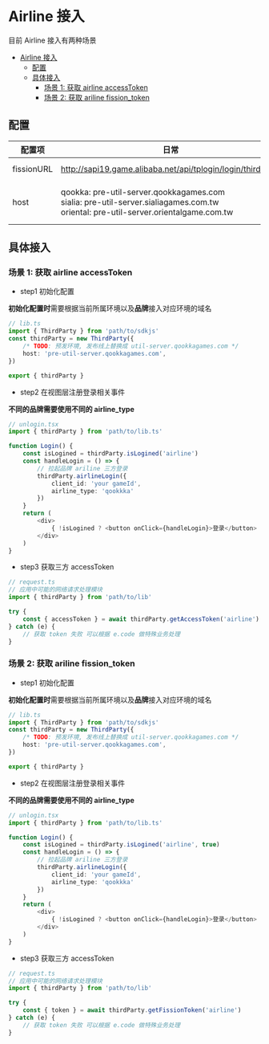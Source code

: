 # Airline 接入

目前 Airline 接入有两种场景
- [Airline 接入](#airline-接入)
  - [配置](#配置)
  - [具体接入](#具体接入)
    - [场景 1: 获取 airline accessToken](#场景-1-获取-airline-accesstoken)
    - [场景 2: 获取 ariline fission_token](#场景-2-获取-ariline-fission_token)


## 配置

| 配置项     | 日常                                                                                                                                     | 预发                                                                                                                                     | 线上                                                                                                                         |
|------------|------------------------------------------------------------------------------------------------------------------------------------------|------------------------------------------------------------------------------------------------------------------------------------------|------------------------------------------------------------------------------------------------------------------------------|
| fissionURL | http://sapi19.game.alibaba.net/api/tplogin/login/thirdparty                                                                              | http://sapi-pre.aligames.com/api/tplogin/login/thirdparty                                                                                | https://sapi.aligames.com/api/tplogin/login/thirdparty                                                                       |
| host       | qookka: pre-util-server.qookkagames.com<br>  sialia: pre-util-server.sialiagames.com.tw<br>oriental: pre-util-server.orientalgame.com.tw | qookka: pre-util-server.qookkagames.com<br>  sialia: pre-util-server.sialiagames.com.tw<br>oriental: pre-util-server.orientalgame.com.tw | qookka: util-server.qookkagames.com<br>  sialia: util-server.sialiagames.com.tw<br>oriental: util-server.orientalgame.com.tw |

## 具体接入

### 场景 1: 获取 airline accessToken

- step1 初始化配置

**初始化配置时**需要根据当前所属环境以及**品牌**接入对应环境的域名

```ts
// lib.ts
import { ThirdParty } from 'path/to/sdkjs'
const thirdParty = new ThirdParty({
    /* TODO: 预发环境, 发布线上替换成 util-server.qookkagames.com */
    host: 'pre-util-server.qookkagames.com',
})

export { thirdParty }
```

- step2 在视图层注册登录相关事件

**不同的品牌需要使用不同的 airline_type**

```ts
// unlogin.tsx
import { thirdParty } from 'path/to/lib.ts'

function Login() {
    const isLogined = thirdParty.isLogined('airline')
    const handleLogin = () => {
        // 拉起品牌 ariline 三方登录
        thirdParty.airlineLogin({
            client_id: 'your gameId',
            airline_type: 'qookkka'
        })
    }
    return (
        <div>
            { !isLogined ? <button onClick={handleLogin}>登录</button> : '已登录'}
        </div>
    )
}
```

- step3 获取三方 accessToken

```ts
// request.ts
// 应用中可能的网络请求处理模块
import { thirdParty } from 'path/to/lib'

try {
    const { accessToken } = await thirdParty.getAccessToken('airline')
} catch (e) {
    // 获取 token 失败 可以根据 e.code 做特殊业务处理
}

```

### 场景 2: 获取 ariline fission_token

- step1 初始化配置

**初始化配置时**需要根据当前所属环境以及**品牌**接入对应环境的域名

```ts
// lib.ts
import { ThirdParty } from 'path/to/sdkjs'
const thirdParty = new ThirdParty({
    /* TODO: 预发环境, 发布线上替换成 util-server.qookkagames.com */
    host: 'pre-util-server.qookkagames.com',
})

export { thirdParty }
```

- step2 在视图层注册登录相关事件

**不同的品牌需要使用不同的 airline_type**

```ts
// unlogin.tsx
import { thirdParty } from 'path/to/lib.ts'

function Login() {
    const isLogined = thirdParty.isLogined('airline', true)
    const handleLogin = () => {
        // 拉起品牌 ariline 三方登录
        thirdParty.airlineLogin({
            client_id: 'your gameId',
            airline_type: 'qookkka'
        })
    }
    return (
        <div>
            { !isLogined ? <button onClick={handleLogin}>登录</button> : '已登录'}
        </div>
    )
}
```

- step3 获取三方 accessToken

```ts
// request.ts
// 应用中可能的网络请求处理模块
import { thirdParty } from 'path/to/lib'

try {
    const { token } = await thirdParty.getFissionToken('airline')
} catch (e) {
    // 获取 token 失败 可以根据 e.code 做特殊业务处理
}

```
